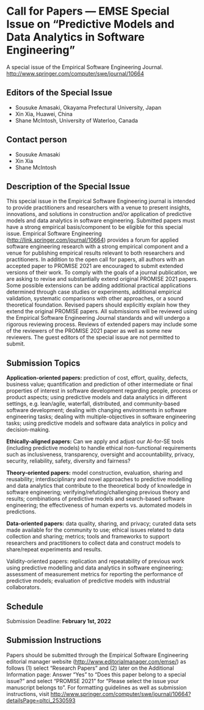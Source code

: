 # Call for Papers ― EMSE Special Issue on “Predictive Models and Data Analytics in Software Engineering”

A special issue of the Empirical Software Engineering Journal. 
http://www.springer.com/computer/swe/journal/10664


## Editors of the Special Issue
* Sousuke Amasaki, Okayama Prefectural University, Japan
* Xin Xia, Huawei, China
* Shane McIntosh, University of Waterloo, Canada


## Contact person
* Sousuke Amasaki
* Xin Xia
* Shane McIntosh


## Description of the Special Issue
This special issue in the Empirical Software Engineering journal is intended to provide practitioners and researchers with a venue to present insights, innovations, and solutions in construction and/or application of predictive models and data analytics in software engineering. Submitted papers must have a strong empirical basis/component to be eligible for this special issue. Empirical Software Engineering (http://link.springer.com/journal/10664) provides a forum for applied software engineering research with a strong empirical component and a venue for publishing empirical results relevant to both researchers and practitioners.
In addition to the open call for papers, all authors with an accepted paper to PROMISE 2021 are encouraged to submit extended versions of their work. To comply with the goals of a journal publication, we are asking to revise and substantially extend original PROMISE 2021 papers. Some possible extensions can be adding additional practical applications determined through case studies or experiments, additional empirical validation, systematic comparisons with other approaches, or a sound theoretical foundation. Revised papers should explicitly explain how they extend the original PROMISE papers.
All submissions will be reviewed using the Empirical Software Engineering Journal standards and will undergo a rigorous reviewing process. Reviews of extended papers may include some of the reviewers of the PROMISE 2021 paper as well as some new reviewers. The guest editors of the special issue are not permitted to submit.


## Submission Topics
**Application-oriented papers:** prediction of cost, effort, quality, defects, business value; quantification and prediction of other intermediate or final properties of interest in software development regarding people, process or product aspects; using predictive models and data analytics in different settings, e.g. lean/agile, waterfall, distributed, and community-based software development; dealing with changing environments in software engineering tasks; dealing with multiple-objectives in software engineering tasks; using predictive models and software data analytics in policy and decision-making.

**Ethically-aligned papers:** Can we apply and adjust our AI-for-SE tools (including predictive models) to handle ethical non-functional requirements such as inclusiveness, transparency, oversight and accountability, privacy, security, reliability, safety, diversity and fairness?

**Theory-oriented papers:** model construction, evaluation, sharing and reusability; interdisciplinary and novel approaches to predictive modelling and data analytics that contribute to the theoretical body of knowledge in software engineering; verifying/refuting/challenging previous theory and results; combinations of predictive models and search-based software engineering; the effectiveness of human experts vs. automated models in predictions.

**Data-oriented papers:** data quality, sharing, and privacy; curated data sets made available for the community to use; ethical issues related to data collection and sharing; metrics; tools and frameworks to support researchers and practitioners to collect data and construct models to share/repeat experiments and results.

Validity-oriented papers: replication and repeatability of previous work using predictive modelling and data analytics in software engineering; assessment of measurement metrics for reporting the performance of predictive models; evaluation of predictive models with industrial collaborators.


## Schedule
Submission Deadline: **February 1st, 2022**


## Submission Instructions
Papers should be submitted through the Empirical Software Engineering editorial manager website (http://www.editorialmanager.com/emse/) as follows (1) select “Research Papers” and (2) later on the Additional Information page:
Answer “Yes” to “Does this paper belong to a special issue?” and select “PROMISE 2021” for “Please select the issue your manuscript belongs to”.
For formatting guidelines as well as submission instructions, visit http://www.springer.com/computer/swe/journal/10664?detailsPage=pltci_2530593

